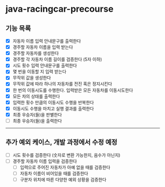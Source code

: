 # java-racingcar-precourse  

## 기능 목록
- [X] 자동차 이름 입력 안내문구를 출력한다
- [X] 경주할 자동차 이름을 입력 받는다
- [X] 경주할 자동차를 생성한다
- [X] 경주할 각 자동차 이름 길이를 검증한다 (5자 이하)
- [X] 시도 횟수 입력 안내문구를 출력한다
- [X] 몇 번을 이동할 지 입력 받는다
- [X] 무작위 값을 생성한다
- [X] 무작위 값에 따라 하나의 자동차를 전진 혹은 정지시킨다
- [X] 한 번의 이동시도를 수행한다. 입력받은 모든 자동차를 이동시도한다
- [X] 모든 차의 상태를 출력한다
- [X] 입력한 횟수 만큼의 이동시도 수행을 반복한다
- [X] 이동시도 수행을 마치고 실행 결과를 출력한다
- [X] 최종 우승자(들)을 판별한다
- [ ] 최종 우승자(들)을 출력한다

--- 

## 추가 예외 케이스, 개발 과정에서 수정 예정
- [ ] 시도 횟수를 검증한다 (숫자로 변환 가능한지, 음수가 아닌지)
- [ ] 경주할 자동차 이름 입력을 검증한다
    - [ ] 입력으로 주어진 자동차가 아예 없을 때를 검증한다
    - [ ] 자동차 이름이 비어있을 때를 검증한다
    - [ ] 구분자 위치에 따른 다양한 예외 상황을 검증한다
